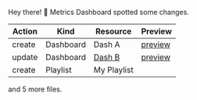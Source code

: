 Hey there! 🎉
Metrics Dashboard spotted some changes.

| Action | Kind | Resource | Preview |
|--------|------|----------|---------|
| create | Dashboard | Dash A | [preview](http://metrics-dashboard/admin/preview) |
| update | Dashboard | [Dash B](http://metrics-dashboard/d/bbb) | [preview](http://metrics-dashboard/admin/preview) |
| create | Playlist | My Playlist |  |


and 5 more files.